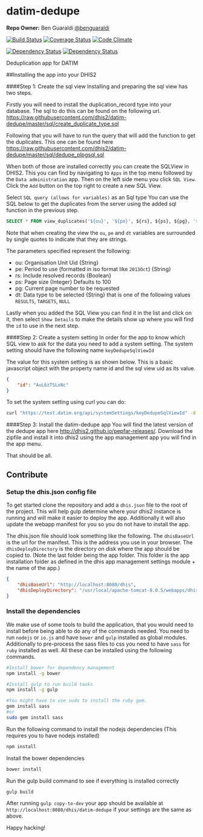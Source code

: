 # datim-dedupe

**Repo Owner:** Ben Guaraldi [@benguaraldi](https://github.com/benguaraldi)

[![Build Status](https://travis-ci.org/pepfar-datim/datim-dedupe.svg)](https://travis-ci.org/pepfar-datim/datim-dedupe)
[![Coverage Status](https://coveralls.io/repos/dhis2/datim-dedupe/badge.svg)](https://coveralls.io/r/dhis2/datim-dedupe)
[![Code Climate](https://codeclimate.com/github/dhis2/datim-dedupe/badges/gpa.svg)](https://codeclimate.com/github/dhis2/datim-dedupe)

[![Dependency Status](https://www.versioneye.com/user/projects/54b7fc03fd43d3feab000146/badge.svg?style=flat)](https://www.versioneye.com/user/projects/54b7fc03fd43d3feab000146)
[![Dependency Status](https://www.versioneye.com/user/projects/54b7fb06fd43d311050000a9/badge.svg?style=flat)](https://www.versioneye.com/user/projects/54b7fb06fd43d311050000a9)

Deduplication app for DATIM

##Installing the app into your DHIS2

####Step 1: Create the sql view
Installing and preparing the sql view has two steps.

Firstly you will need to install the duplication_record type into your database. The sql to do this can be found on the following url.
https://raw.githubusercontent.com/dhis2/datim-dedupe/master/sql/create_duplicate_type.sql


Following that you will have to run the query that will add the function to get the duplicates. This one can be found here https://raw.githubusercontent.com/dhis2/datim-dedupe/master/sql/dedupe_plpgsql.sql

When both of those are installed correctly you can create the SQLView in DHIS2. This you can find by navigating to `Apps` in the top menu followed by the `Data administration` app. Then on the left side menu you click `SQL View`.
Click the `Add` button on the top right to create a new SQL View.

Select `SQL query (allows for variables)` as an Sql type
You can use the SQL below to get the duplicates from the server using the added sql function in the previous step.
```sql
SELECT * FROM view_duplicates('${ou}', '${pe}', ${rs}, ${ps}, ${pg}, '${dt}');
```
Note that when creating the view the `ou`, `pe` and `dt` variables are surrounded by single quotes to indicate that they are strings.

The parameters specified represent the following:
+ ou: Organisation Unit Uid {String}
+ pe: Period to use (formatted in iso format like `2013Oct`) {String}
+ rs: Include resolved records {Boolean}
+ ps: Page size {Integer} Defaults to 100
+ pg: Current page number to be requested
+ dt: Data type to be selected {String} that is one of the following values `RESULTS`, `TARGETS`, `NULL`

Lastly when you added the SQL View you can find it in the list and click on it, then select `Show Details` to make the details show up where you will find the `id` to use in the next step.

####Step 2: Create a system setting
In order for the app to know which SQL view to ask for the data you need to add a system setting. The system setting should have the following name `keyDedupeSqlViewId`

The value for this system setting is as shown below. This is a basic javascript object with the property name id and the sql view uid as its value.
```json
{
	"id": "AuL6zTSLxNc"
}
```

To set the system setting using curl you can do:

```bash
curl "https://test.datim.org/api/systemSettings/keyDedupeSqlViewId" -d '{"id": "AuL6zTSLxNc"}' -H "Content-Type:text/plain" -X POST -u user:pw -v
```

####Step 3: Install the datim-dedupe app
You will find the latest version of the dedupe app here http://dhis2.github.io/pepfar-releases/. Download the zipfile and install it into dhis2 using the app management app you will find in the app menu. 

That should be all.


## Contribute

### Setup the dhis.json config file
To get started clone the repository and add a `dhis.json` file to the root of the project.
This will help gulp determine where your dhis2 instance is running and will make it easier
to deploy the app. Additionally it will also update the webapp manifest for you so you do not
have to install the app.

The dhis.json file should look something like the following.
The `dhisBaseUrl` is the url for the manifest. This is the address you use in your browser.
The `dhisDeployDirectory` is the directory on disk where the app should be copied to. (Note the last folder being the app folder. This folder is the app installation folder as defined in the dhis app management settings module + the name of the app.)

```json
{
    "dhisBaseUrl": "http://localhost:8080/dhis",
    "dhisDeployDirectory": "/usr/local/apache-tomcat-8.0.5/webapps/dhis/apps/datim-dedupe/"
}
```

### Install the dependencies
We make use of some tools to build the application, that you would need to install before being able to do any of the commands needed. You need to run `nodejs` or `io.js` and have `bower` and `gulp` installed as global modules. Additionally to pre-process the sass files to css you need to have `sass` for `ruby` installed as well. All these can be installed using the following commands.

```bash
#Install bower for dependency management
npm install -g bower

#Install gulp to run build tasks
npm install -g gulp

#You might have to use sudo to install the ruby gem.
gem install sass 
#or
sudo gem install sass 
```

Run the following command to install the nodejs dependencies (This requires you to have nodejs installed)
```bash
npm install
```

Install the bower dependencies
```bash
bower install
```

Run the gulp build command to see if everything is installed correctly
```bash
gulp build
```

After running `gulp copy-to-dev` your app should be available at `http://localhost:8080/dhis/datim-dedupe` if your settings are the same as above.

Happy hacking!
